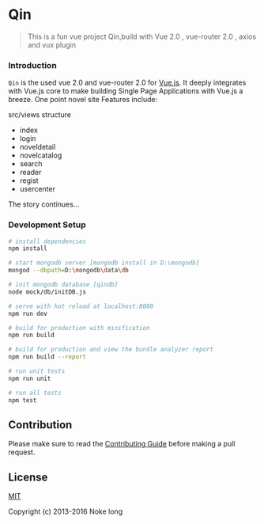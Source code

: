 # Qin

> This is a fun vue project Qin,build with Vue 2.0 , vue-router 2.0 , axios and vux plugin
### Introduction
`Qin` is the used vue 2.0 and vue-router 2.0 for [Vue.js](http://vuejs.org). It deeply integrates with Vue.js core to make building Single Page Applications with Vue.js a breeze. One point novel site Features include:

src/views structure
- index
- login
- noveldetail
- novelcatalog
- search
- reader
- regist
- usercenter



The story continues...

### Development Setup

``` bash
# install dependencies
npm install

# start mongodb server [mongodb install in D:\mongodb]
mongod --dbpath=D:\mongodb\data\db

# init mongodb database [qindb]
node mock/db/initDB.js

# serve with hot reload at localhost:8080
npm run dev

# build for production with minification
npm run build

# build for production and view the bundle analyzer report
npm run build --report

# run unit tests
npm run unit

# run all tests
npm test
```
## Contribution
Please make sure to read the [Contributing Guide](https://github.com/vuejs/vue/blob/dev/.github/CONTRIBUTING.md) before making a pull request.

## License

[MIT](http://opensource.org/licenses/MIT)

Copyright (c) 2013-2016 Noke long
